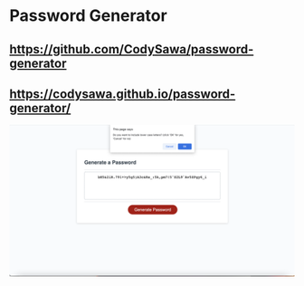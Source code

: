 # Password Generator

## https://github.com/CodySawa/password-generator
## https://codysawa.github.io/password-generator/

![website image](./password-generator-img1.jpg)
